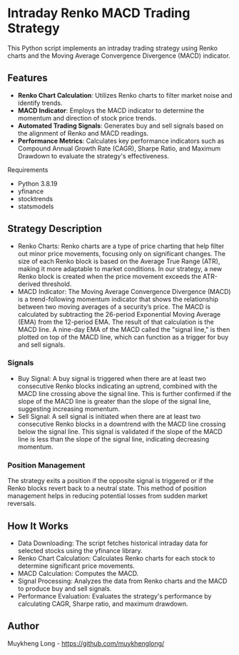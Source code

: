 # Intraday Renko MACD Trading Strategy

This Python script implements an intraday trading strategy using Renko charts and the Moving Average Convergence Divergence (MACD) indicator.

## Features

- **Renko Chart Calculation**: Utilizes Renko charts to filter market noise and identify trends.
- **MACD Indicator**: Employs the MACD indicator to determine the momentum and direction of stock price trends.
- **Automated Trading Signals**: Generates buy and sell signals based on the alignment of Renko and MACD readings.
- **Performance Metrics**: Calculates key performance indicators such as Compound Annual Growth Rate (CAGR), Sharpe Ratio, and Maximum Drawdown to evaluate the strategy's effectiveness.

Requirements

- Python 3.8.19
- yfinance
- stocktrends
- statsmodels

## Strategy Description
- Renko Charts: Renko charts are a type of price charting that help filter out minor price movements, focusing only on significant changes. The size of each Renko block is based on the Average True Range (ATR), making it more adaptable to market conditions. In our strategy, a new Renko block is created when the price movement exceeds the ATR-derived threshold.
- MACD Indicator: The Moving Average Convergence Divergence (MACD) is a trend-following momentum indicator that shows the relationship between two moving averages of a security’s price. The MACD is calculated by subtracting the 26-period Exponential Moving Average (EMA) from the 12-period EMA. The result of that calculation is the MACD line. A nine-day EMA of the MACD called the "signal line," is then plotted on top of the MACD line, which can function as a trigger for buy and sell signals.

### Signals
- Buy Signal: A buy signal is triggered when there are at least two consecutive Renko blocks indicating an uptrend, combined with the MACD line crossing above the signal line. This is further confirmed if the slope of the MACD line is greater than the slope of the signal line, suggesting increasing momentum.
- Sell Signal: A sell signal is initiated when there are at least two consecutive Renko blocks in a downtrend with the MACD line crossing below the signal line. This signal is validated if the slope of the MACD line is less than the slope of the signal line, indicating decreasing momentum.

### Position Management
The strategy exits a position if the opposite signal is triggered or if the Renko blocks revert back to a neutral state. This method of position management helps in reducing potential losses from sudden market reversals.

## How It Works
- Data Downloading: The script fetches historical intraday data for selected stocks using the yfinance library.
- Renko Chart Calculation: Calculates Renko charts for each stock to determine significant price movements.
- MACD Calculation: Computes the MACD.
- Signal Processing: Analyzes the data from Renko charts and the MACD to produce buy and sell signals.
- Performance Evaluation: Evaluates the strategy's performance by calculating CAGR, Sharpe ratio, and maximum drawdown.

## Author
Muykheng Long - https://github.com/muykhenglong/

